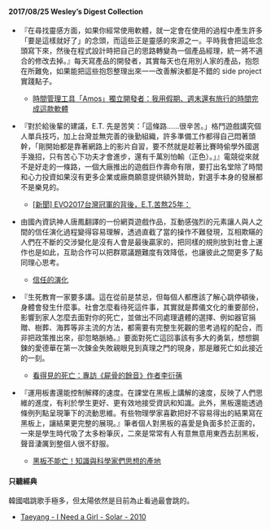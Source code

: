 #### 2017/08/25 Wesley’s Digest Collection

- 『在尋找靈感方面，如果你經常使用軟體，就一定會在使用的過程中產生許多「要是這樣就好了」的念頭，而這些正是靈感的來源之一。平時我會把這些念頭寫下來，然後在程式設計時把自己的思路轉變為一個產品經理，統一將不適合的修改去掉。』每天寫產品的開發者，其實每天也在用別人家的產品，抱怨在所難免，如果能把這些抱怨整理出來一一改善解決都是不錯的 side project 實踐點子。
  - [時間管理工具「Amos」獨立開發者：我用假期、週末還有旅行的時間完成這款軟體](https://www.bnext.com.tw/article/42672/amos-time-management-app)
  
- 『對於給後輩的建議，E.T. 先是苦笑：「這條路……很辛苦。」格鬥遊戲講究個人單兵技巧，加上台灣並無完善的後勤組織，許多準備工作都得自己悶著頭幹，「剛開始都是靠著網路上的影片自習，要不然就是趁著比賽時偷學外國選手幾招，只有苦心下功夫才會進步，還有千萬別怕輸（正色）。」』電競從來就不是好走的一條路，一個大廠推出的遊戲巨作壽命有限，要打出名堂除了時間和心力投資如果沒有更多企業或廠商願意提供額外贊助，對選手本身的發展都不是樂見的。
  - [[新聞] EVO2017台灣冠軍的背後，E.T.苦熬25年：](http://disp.cc/b/163-aaH1)
  
- 由國內資訊神人唐鳳翻譯的一份網頁遊戲作品，互動感強烈的元素讓人與人之間的信任演化過程變得容易理解，透過直截了當的操作不難發現，互相欺瞞的人們在不斷的交涉變化是沒有人會是最後贏家的，把同樣的規則放到社會上運作也是如此，互助合作可以把群眾議題難度有效降低，也讓彼此之間更多了點同理心思考。
  - [信任的演化](https://audreyt.github.io/trust-zh-TW/)
  
- 『生死教育一家要多講。這在從前是禁忌，但每個人都應該了解心跳停頓後，身體會發生什麼事。社會怎麼看待死這件事，其實就是葬儀文化的重要部份，影響到家人怎麼去面對你的死亡，並做出不同處理遺體的選擇、例如器官捐贈、樹葬、海葬等非主流的方法，都需要有完整生死觀的思考過程的配合，而非把政策推出來，卻忽略脈絡。』要面對死亡這回事該有多大的勇氣，想想鋼鍊的愛德華在第一次鍊金失敗親眼見到真理之門的現身，那是離死亡如此接近的一刻。
  - [看得見的死亡：專訪《屍骨的餘音》作者李衍蒨](https://sobooks.tw/the-sound-of-bones-interview/)


- 『運用板書還能控制解釋的速度。在課堂在黑板上講解的速度，反映了人們思維的進度，有利於學生更好、更有效地接受資訊和知識。此外，黑板還能透過條例列點呈現筆下的流動思維。有些物理學家喜歡把好不容易得出的結果寫在黑板上，讓結果更完整的展現。』筆者個人對黑板的喜愛是負面多於正面的，一來是學生時代吸了太多粉筆灰，二來是常常有人有意無意用東西去刮黑板，聲音淒厲到整個人很不舒服。
  - [黑板不能亡！知識與科學家們思想的產地](http://pansci.asia/archives/123298)





#### 只聽經典
韓國唱跳歌手極多，但太陽依然是目前為止看過最會跳的。
- [Taeyang - I Need a Girl - Solar - 2010](https://www.youtube.com/watch?v=BuuiBjL09KY)
